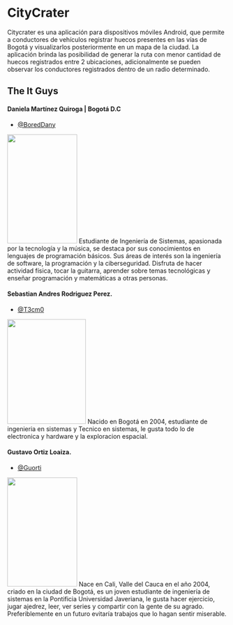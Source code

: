 
# CityCrater

Citycrater es una aplicación para dispositivos móviles Android, que permite a conductores de vehículos registrar huecos presentes en las vías de Bogotá y visualizarlos posteriormente en un mapa de la ciudad. La aplicación brinda las posibilidad de generar la ruta con menor cantidad de huecos registrados entre 2 ubicaciones, adicionalmente se pueden observar los conductores registrados dentro de un radio determinado. 


## The It Guys

#### Daniela Martínez Quiroga | Bogotá D.C
- [@BoredDany](https://github.com/BoredDany)
<img src="https://i.imgur.com/Lu5EFtN.jpg" width="160" height="250">
Estudiante de Ingeniería de Sistemas, apasionada por la tecnología y la música, se destaca por sus conocimientos en lenguajes de programación básicos. Sus áreas de interés son la 
ingeniería de software, la programación y la ciberseguridad. Disfruta de hacer actividad física, tocar la guitarra, aprender sobre temas tecnológicas y enseñar programación y matemáticas a otras personas.

#### Sebastian Andres Rodriguez Perez.
- [@T3cm0](https://github.com/T3cm0)
<img src="https://i.imgur.com/xIrJKNT.jpeg" width="180" height="240">
Nacido en Bogotá en 2004, estudiante de ingenieria en sistemas y Tecnico en sistemas, le gusta todo lo de electronica y hardware y la exploracion espacial.


#### Gustavo Ortiz Loaiza.
- [@Guorti](https://github.com/Guorti)
<img src="https://i.imgur.com/omJGswe.jpg" width="160" height="250">
Nace en Cali, Valle del Cauca en el año 2004, criado en la ciudad de Bogotá, es un joven estudiante de ingeniería de sistemas en la Pontificia Universidad Javeriana, le gusta hacer ejercicio, jugar ajedrez, leer, ver series y compartir con la gente de su agrado. Preferiblemente en un futuro evitaría trabajos que lo hagan sentir miserable.





